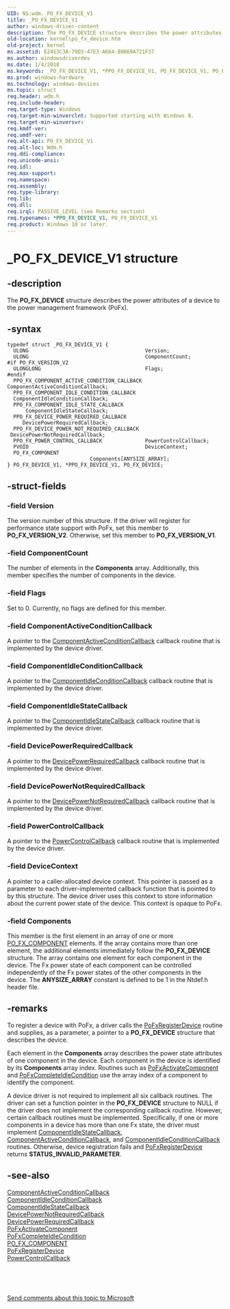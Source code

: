 ```yaml
---
UID: NS:wdm._PO_FX_DEVICE_V1
title: _PO_FX_DEVICE_V1
author: windows-driver-content
description: The PO_FX_DEVICE structure describes the power attributes of a device to the power management framework (PoFx).
old-location: kernel\po_fx_device.htm
old-project: kernel
ms.assetid: E2413C3A-79D3-47E3-A664-80869A721F37
ms.author: windowsdriverdev
ms.date: 1/4/2018
ms.keywords: _PO_FX_DEVICE_V1, *PPO_FX_DEVICE_V1, PO_FX_DEVICE_V1, PO_FX_DEVICE, *PPO_FX_DEVICE
ms.prod: windows-hardware
ms.technology: windows-devices
ms.topic: struct
req.header: wdm.h
req.include-header: 
req.target-type: Windows
req.target-min-winverclnt: Supported starting with Windows 8.
req.target-min-winversvr: 
req.kmdf-ver: 
req.umdf-ver: 
req.alt-api: PO_FX_DEVICE_V1
req.alt-loc: Wdm.h
req.ddi-compliance: 
req.unicode-ansi: 
req.idl: 
req.max-support: 
req.namespace: 
req.assembly: 
req.type-library: 
req.lib: 
req.dll: 
req.irql: PASSIVE_LEVEL (see Remarks section)
req.typenames: *PPO_FX_DEVICE_V1, PO_FX_DEVICE_V1
req.product: Windows 10 or later.
---
```


# _PO_FX_DEVICE_V1 structure



## -description
The <b>PO_FX_DEVICE</b> structure describes the power attributes of a device to the power management framework (PoFx).



## -syntax

````
typedef struct _PO_FX_DEVICE_V1 {
  ULONG                                      Version;
  ULONG                                      ComponentCount;
#if PO_FX_VERSION_V2
  ULONGLONG                                  Flags;
#endif 
  PPO_FX_COMPONENT_ACTIVE_CONDITION_CALLBACK ComponentActiveConditionCallback;
  PPO_FX_COMPONENT_IDLE_CONDITION_CALLBACK   ComponentIdleConditionCallback;
  PPO_FX_COMPONENT_IDLE_STATE_CALLBACK       ComponentIdleStateCallback;
  PPO_FX_DEVICE_POWER_REQUIRED_CALLBACK      DevicePowerRequiredCallback;
  PPO_FX_DEVICE_POWER_NOT_REQUIRED_CALLBACK  DevicePowerNotRequiredCallback;
  PPO_FX_POWER_CONTROL_CALLBACK              PowerControlCallback;
  PVOID                                      DeviceContext;
  PO_FX_COMPONENT                            Components[ANYSIZE_ARRAY];
} PO_FX_DEVICE_V1, *PPO_FX_DEVICE_V1, PO_FX_DEVICE;
````


## -struct-fields

### -field Version

The version number of this structure. If the driver will register for performance state support with PoFx, set this member to <b>PO_FX_VERSION_V2</b>. Otherwise, set this member to <b>PO_FX_VERSION_V1</b>.


### -field ComponentCount

The number of elements in the <b>Components</b> array. Additionally, this member specifies the number of components in the device.


### -field Flags

Set to 0. Currently, no flags are defined for this member.




### -field ComponentActiveConditionCallback

A pointer to the <a href="https://msdn.microsoft.com/library/windows/hardware/hh406416">ComponentActiveConditionCallback</a> callback routine that is implemented by the device driver.


### -field ComponentIdleConditionCallback

A pointer to the <a href="https://msdn.microsoft.com/library/windows/hardware/hh406420">ComponentIdleConditionCallback</a> callback routine that is implemented by the device driver.


### -field ComponentIdleStateCallback

A pointer to the <a href="https://msdn.microsoft.com/library/windows/hardware/hh450931">ComponentIdleStateCallback</a> callback routine that is implemented by the device driver.


### -field DevicePowerRequiredCallback

A pointer to the <a href="https://msdn.microsoft.com/library/windows/hardware/hh450949">DevicePowerRequiredCallback</a> callback routine that is implemented by the device driver.


### -field DevicePowerNotRequiredCallback

A pointer to the <a href="https://msdn.microsoft.com/library/windows/hardware/hh450946">DevicePowerNotRequiredCallback</a> callback routine that is implemented by the device driver.


### -field PowerControlCallback

A pointer to the <a href="https://msdn.microsoft.com/library/windows/hardware/hh439564">PowerControlCallback</a> callback routine that is implemented by the device driver.


### -field DeviceContext

A pointer to a caller-allocated device context. This pointer is passed as a parameter to each driver-implemented callback function that is pointed to by this structure. The device driver uses this context to store information about the current power state of the device. This context is opaque to PoFx.


### -field Components

This member is the first element in an array of one or more <a href="..\wdm\ns-wdm-_po_fx_component_v2.md">PO_FX_COMPONENT</a> elements. If the array contains more than one element, the additional elements immediately follow the <b>PO_FX_DEVICE</b> structure. The array contains one element for each component in the device.  The Fx power state of each component can be controlled independently of the Fx power states of the other components in the device. The <b>ANYSIZE_ARRAY</b> constant is defined to be 1 in the Ntdef.h header file.


## -remarks
To register a device with PoFx, a driver calls the <a href="..\wdm\nf-wdm-pofxregisterdevice.md">PoFxRegisterDevice</a> routine and supplies, as a parameter, a pointer to a <b>PO_FX_DEVICE</b> structure that describes the device.

Each element in the <b>Components</b> array describes the power state attributes of one component in the device. Each component in the device is identified by its <b>Components</b> array index. Routines such as  <a href="..\wdm\nf-wdm-pofxactivatecomponent.md">PoFxActivateComponent</a> and <a href="..\wdm\nf-wdm-pofxcompleteidlecondition.md">PoFxCompleteIdleCondition</a> use the array index of a component to identify the component.

A device driver is not required to implement all six callback routines. The driver can set a function pointer in the <b>PO_FX_DEVICE</b> structure to NULL if the driver does not implement the corresponding callback routine. However, certain callback routines must be implemented. Specifically, if one or more components in a device has more than one Fx state, the driver must implement <a href="https://msdn.microsoft.com/library/windows/hardware/hh450931">ComponentIdleStateCallback</a>, <a href="https://msdn.microsoft.com/library/windows/hardware/hh406416">ComponentActiveConditionCallback</a>, and <a href="https://msdn.microsoft.com/library/windows/hardware/hh406420">ComponentIdleConditionCallback</a> routines. Otherwise, device registration fails and <a href="..\wdm\nf-wdm-pofxregisterdevice.md">PoFxRegisterDevice</a> returns <b>STATUS_INVALID_PARAMETER</b>.


## -see-also
<dl>
<dt>
<a href="https://msdn.microsoft.com/library/windows/hardware/hh406416">ComponentActiveConditionCallback</a>
</dt>
<dt>
<a href="https://msdn.microsoft.com/library/windows/hardware/hh406420">ComponentIdleConditionCallback</a>
</dt>
<dt>
<a href="https://msdn.microsoft.com/library/windows/hardware/hh450931">ComponentIdleStateCallback</a>
</dt>
<dt>
<a href="https://msdn.microsoft.com/library/windows/hardware/hh450946">DevicePowerNotRequiredCallback</a>
</dt>
<dt>
<a href="https://msdn.microsoft.com/library/windows/hardware/hh450949">DevicePowerRequiredCallback</a>
</dt>
<dt>
<a href="..\wdm\nf-wdm-pofxactivatecomponent.md">PoFxActivateComponent</a>
</dt>
<dt>
<a href="..\wdm\nf-wdm-pofxcompleteidlecondition.md">PoFxCompleteIdleCondition</a>
</dt>
<dt>
<a href="..\wdm\ns-wdm-_po_fx_component_v2.md">PO_FX_COMPONENT</a>
</dt>
<dt>
<a href="..\wdm\nf-wdm-pofxregisterdevice.md">PoFxRegisterDevice</a>
</dt>
<dt>
<a href="https://msdn.microsoft.com/library/windows/hardware/hh439564">PowerControlCallback</a>
</dt>
</dl>
 

 

<a href="mailto:wsddocfb@microsoft.com?subject=Documentation%20feedback [kernel\kernel]:%20PO_FX_DEVICE_V1 structure%20 RELEASE:%20(1/4/2018)&amp;body=%0A%0APRIVACY STATEMENT%0A%0AWe use your feedback to improve the documentation. We don't use your email address for any other purpose, and we'll remove your email address from our system after the issue that you're reporting is fixed. While we're working to fix this issue, we might send you an email message to ask for more info. Later, we might also send you an email message to let you know that we've addressed your feedback.%0A%0AFor more info about Microsoft's privacy policy, see http://privacy.microsoft.com/en-us/default.aspx." title="Send comments about this topic to Microsoft">Send comments about this topic to Microsoft</a>

